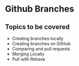 # Github Branches

## Topics to be covered
- Creating branches locally
- Creating branches on GitHub
- Comparing and pull requests
- Merging Locally
- Pull with Rebase

